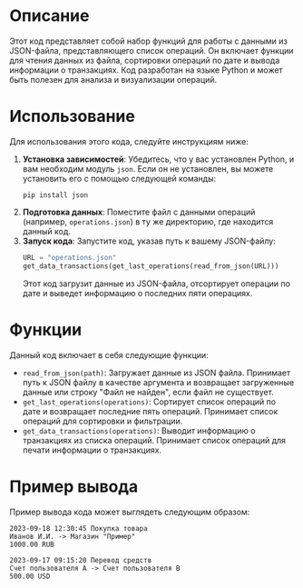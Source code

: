 # Описание

Этот код представляет собой набор функций для работы с данными из JSON-файла, представляющего список операций. Он включает функции для чтения данных из файла, сортировки операций по дате и вывода информации о транзакциях. Код разработан на языке Python и может быть полезен для анализа и визуализации операций.

# Использование

Для использования этого кода, следуйте инструкциям ниже:

1. **Установка зависимостей**: Убедитесь, что у вас установлен Python, и вам необходим модуль `json`. Если он не установлен, вы можете установить его с помощью следующей команды:
    ```
    pip install json
    ```
2. **Подготовка данных**: Поместите файл с данными операций (например, `operations.json`) в ту же директорию, где находится данный код.
3. **Запуск кода**: Запустите код, указав путь к вашему JSON-файлу:
    ```python
    URL = "operations.json"
    get_data_transactions(get_last_operations(read_from_json(URL)))
    ```
    Этот код загрузит данные из JSON-файла, отсортирует операции по дате и выведет информацию о последних пяти операциях.

# Функции

Данный код включает в себя следующие функции:

- `read_from_json(path)`: Загружает данные из JSON файла. Принимает путь к JSON файлу в качестве аргумента и возвращает загруженные данные или строку "Файл не найден", если файл не существует.
- `get_last_operations(operations)`: Сортирует список операций по дате и возвращает последние пять операций. Принимает список операций для сортировки и фильтрации.
- `get_data_transactions(operations)`: Выводит информацию о транзакциях из списка операций. Принимает список операций для печати информации о транзакциях.

# Пример вывода

Пример вывода кода может выглядеть следующим образом:
```
2023-09-18 12:30:45 Покупка товара
Иванов И.И. -> Магазин "Пример"
1000.00 RUB

2023-09-17 09:15:20 Перевод средств
Счет пользователя А -> Счет пользователя B
500.00 USD
```
